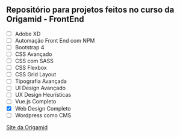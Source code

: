 ## Repositório para projetos feitos no curso da Origamid - FrontEnd

- [ ] Adobe XD
- [ ] Automação Front End com NPM
- [ ] Bootstrap 4
- [ ] CSS Avançado
- [ ] CSS com SASS
- [ ] CSS Flexbox
- [ ] CSS Grid Layout
- [ ] Tipografia Avançada
- [ ] UI Design Avançado
- [ ] UX Design Heurísticas
- [ ] Vue.js Completo
- [x] Web Design Completo
- [ ] Wordpress como CMS

[Site da Origamid](https://www.origamid.com/)
